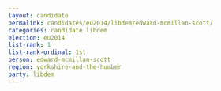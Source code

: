 ```yaml
---
layout: candidate
permalink: candidates/eu2014/libdem/edward-mcmillan-scott/
categories: candidate libdem
election: eu2014
list-rank: 1
list-rank-ordinal: 1st
person: edward-mcmillan-scott
region: yorkshire-and-the-humber
party: libdem
---
```

